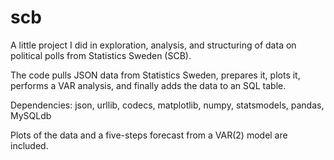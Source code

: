 # scb
A little project I did in exploration, analysis, and structuring of data on political polls from Statistics Sweden (SCB).

The code pulls JSON data from Statistics Sweden, prepares it, plots it, performs a VAR analysis, and finally adds the data to an SQL table. 

Dependencies: json, urllib, codecs, matplotlib, numpy, statsmodels, pandas, MySQLdb

Plots of the data and a five-steps forecast from a VAR(2) model are included. 
